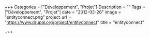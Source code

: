 +++
Categories = ["Développement", "Projet"]
Description = ""
Tags = ["Développement", "Projet"]
date = "2012-03-26"
image = "entityconnect.png"
project_url = "https://www.drupal.org/project/entityconnect"
title = "entityconnect"

+++
